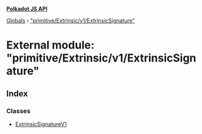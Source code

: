 **[Polkadot JS API](../README.md)**

[Globals](../globals.md) › ["primitive/Extrinsic/v1/ExtrinsicSignature"](_primitive_extrinsic_v1_extrinsicsignature_.md)

# External module: "primitive/Extrinsic/v1/ExtrinsicSignature"

## Index

### Classes

* [ExtrinsicSignatureV1](../classes/_primitive_extrinsic_v1_extrinsicsignature_.extrinsicsignaturev1.md)